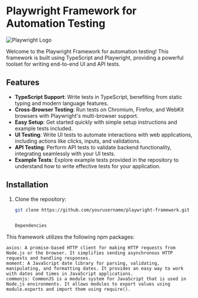 # Playwright Framework for Automation Testing

![Playwright Logo](https://playwright.dev/img/logo.png)

Welcome to the Playwright Framework for automation testing! This framework is built using TypeScript and Playwright, providing a powerful toolset for writing end-to-end UI and API tests.

## Features

- **TypeScript Support**: Write tests in TypeScript, benefiting from static typing and modern language features.
- **Cross-Browser Testing**: Run tests on Chromium, Firefox, and WebKit browsers with Playwright's multi-browser support.
- **Easy Setup**: Get started quickly with simple setup instructions and example tests included.
- **UI Testing**: Write UI tests to automate interactions with web applications, including actions like clicks, inputs, and validations.
- **API Testing**: Perform API tests to validate backend functionality, integrating seamlessly with your UI tests.
- **Example Tests**: Explore example tests provided in the repository to understand how to write effective tests for your application.

## Installation

1. Clone the repository:

   ```bash
   git clone https://github.com/yourusername/playwright-framework.git


   Dependencies

This framework utilizes the following npm packages:

    axios: A promise-based HTTP client for making HTTP requests from Node.js or the browser. It simplifies sending asynchronous HTTP requests and handling responses.
    moment: A JavaScript date library for parsing, validating, manipulating, and formatting dates. It provides an easy way to work with dates and times in JavaScript applications.
    commonjs: CommonJS is a module system for JavaScript that is used in Node.js environments. It allows modules to export values using module.exports and import them using require().
